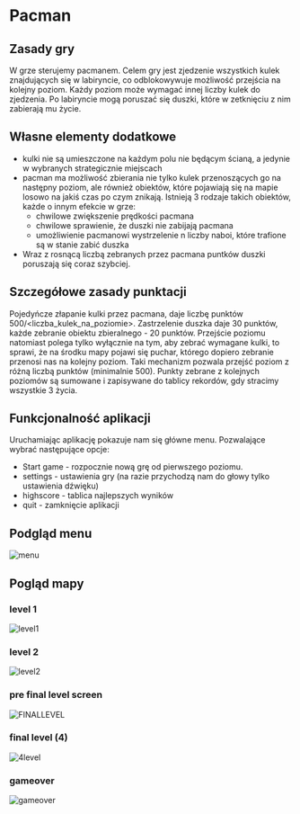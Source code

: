 # Pacman

## Zasady gry

W grze sterujemy pacmanem. Celem gry jest zjedzenie wszystkich kulek znajdujących się w labiryncie, co odblokowywuje możliwość przejścia na kolejny poziom. Każdy poziom może wymagać innej liczby kulek do zjedzenia. Po labiryncie mogą poruszać się duszki, które w zetknięciu z nim zabierają mu życie.

## Własne elementy dodatkowe

- kulki nie są umieszczone na każdym polu nie będącym ścianą, a jedynie w wybranych strategicznie miejscach
- pacman ma możliwość zbierania nie tylko kulek przenoszących go na następny poziom, ale również obiektów, które pojawiają się na mapie losowo na jakiś czas po czym znikają. Istnieją 3 rodzaje takich obiektów, każde o innym efekcie w grze:
  - chwilowe zwiększenie prędkości pacmana
  - chwilowe sprawienie, że duszki nie zabijają pacmana
  - umożliwienie pacmanowi wystrzelenie n liczby naboi, które trafione są w stanie zabić duszka
- Wraz z rosnącą liczbą zebranych przez pacmana puntków duszki poruszają się coraz szybciej.

## Szczegółowe zasady punktacji 

Pojedyńcze złapanie kulki przez pacmana, daje liczbę punktów 500/<liczba_kulek_na_poziomie>. Zastrzelenie duszka daje 30 punktów, każde zebranie obiektu zbieralnego - 20 punktów. Przejście poziomu natomiast polega tylko wyłącznie na tym, aby zebrać wymagane kulki, to sprawi, że na środku mapy pojawi się puchar, którego dopiero zebranie przenosi nas na kolejny poziom. Taki mechanizm pozwala przejść poziom z różną liczbą punktów (minimalnie 500). Punkty zebrane z kolejnych poziomów są sumowane i zapisywane do tablicy rekordów, gdy stracimy wszystkie 3 życia.

## Funkcjonalność aplikacji

Uruchamiając aplikację pokazuje nam się główne menu.  Pozwalające wybrać następujące opcje:

- Start game - rozpocznie nową grę od pierwszego poziomu.
- settings - ustawienia gry (na razie przychodzą nam do głowy tylko ustawienia dźwięku)
- highscore - tablica najlepszych wyników
- quit - zamknięcie aplikacji

## Podgląd menu
![menu](https://user-images.githubusercontent.com/54957423/117982582-6b9d2a00-b336-11eb-8def-249d62b733bd.png)
## Pogląd mapy
### level 1
![level1](https://user-images.githubusercontent.com/54957423/117982450-4c060180-b336-11eb-9065-24c705aec817.png)
### level 2
![level2](https://user-images.githubusercontent.com/54957423/117982487-558f6980-b336-11eb-90f1-538000eb623e.png)
### pre final level screen
![FINALLEVEL](https://user-images.githubusercontent.com/54957423/117982652-840d4480-b336-11eb-935b-a7b2f168555b.png)
### final level (4)
![4level](https://user-images.githubusercontent.com/54957423/117982523-5de7a480-b336-11eb-9c73-8077ac4bcd81.png)
### gameover
![gameover](https://user-images.githubusercontent.com/54957423/117982558-663fdf80-b336-11eb-999d-b3d6cafb74be.png)



